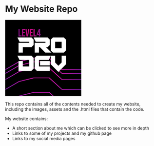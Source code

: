 # My Website Repo
<img src="https://github.com/CoreyMeir/coreymeir.github.io/blob/main/images/L4ProDev.jpg" alt="Image Of Pro Dev Logo" width="250" height="250">

This repo contains all of the contents needed to create my website, including the images, assets and the .html files that contain the code.

My website contains:
- A short section about me which can be clicked to see more in depth
- Links to some of my projects and my github page 
- Links to my social media pages
